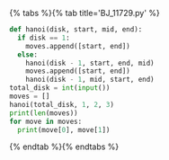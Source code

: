 {% tabs %}{% tab title='BJ_11729.py' %}

```py
def hanoi(disk, start, mid, end):
  if disk == 1:
    moves.append([start, end])
  else:
    hanoi(disk - 1, start, end, mid)
    moves.append([start, end])
    hanoi(disk - 1, mid, start, end)
total_disk = int(input())
moves = []
hanoi(total_disk, 1, 2, 3)
print(len(moves))
for move in moves:
  print(move[0], move[1])
```

{% endtab %}{% endtabs %}
